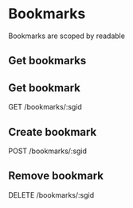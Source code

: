 Bookmarks
=========

Bookmarks are scoped by readable

Get bookmarks
-------------


Get bookmark
------------
GET /bookmarks/:sgid

Create bookmark
---------------
POST /bookmarks/:sgid

Remove bookmark
---------------
DELETE /bookmarks/:sgid
